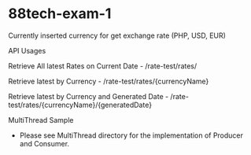 # 88tech-exam-1

Currently inserted currency for get exchange rate (PHP, USD, EUR)

API Usages

Retrieve All latest Rates on Current Date - /rate-test/rates/

Retrieve latest by Currency - /rate-test/rates/{currencyName}

Retrieve latest by Currency and Generated Date - /rate-test/rates/{currencyName}/{generatedDate}


MultiThread Sample
* Please see MultiThread directory for the implementation of Producer and Consumer.

